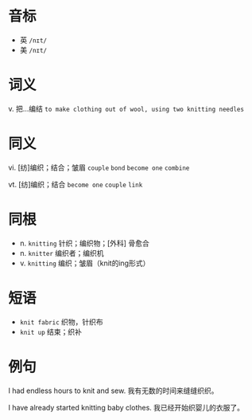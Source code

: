 # 音标

- 英 `/nɪt/`
- 美 `/nɪt/`

# 词义

v. 把…编结
`to make clothing out of wool, using two knitting needles`

# 同义

vi. [纺]编织；结合；皱眉
`couple` `bond` `become one` `combine`

vt. [纺]编织；结合
`become one` `couple` `link`

# 同根

- n. `knitting` 针织；编织物；[外科] 骨愈合
- n. `knitter` 编织者；编织机
- v. `knitting` 编织；皱眉（knit的ing形式）

# 短语

- `knit fabric` 织物，针织布
- `knit up` 结束；织补

# 例句

I had endless hours to knit and sew.
我有无数的时间来缝缝织织。

I have already started knitting baby clothes.
我已经开始织婴儿的衣服了。


